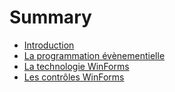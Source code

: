 # Summary

* [Introduction](README.md)
* [La programmation évènementielle](chapters/01-paradigme-evenementiel.md)
* [La technologie WinForms](chapters/02-techno-winforms.md)
* [Les contrôles WinForms](chapters/03-controles-winforms.md)

